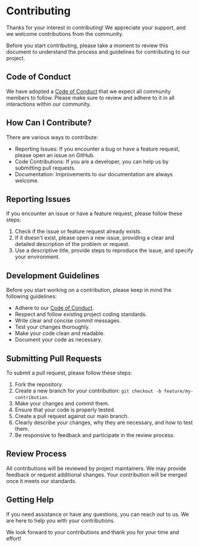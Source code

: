 # Contributing

Thanks for your interest in contributing! We appreciate your support, and we welcome contributions from the community.

Before you start contributing, please take a moment to review this document to understand the process and guidelines for contributing to our project.

## Code of Conduct

We have adopted a [Code of Conduct](./CODE-OF-CONDUCT.md) that we expect all community members to follow. Please make sure to review and adhere to it in all interactions within our community.

## How Can I Contribute?

There are various ways to contribute:

- Reporting Issues: If you encounter a bug or have a feature request, please open an issue on GitHub.
- Code Contributions: If you are a developer, you can help us by submitting pull requests.
- Documentation: Improvements to our documentation are always welcome.

## Reporting Issues

If you encounter an issue or have a feature request, please follow these steps:

1. Check if the issue or feature request already exists.
2. If it doesn't exist, please open a new issue, providing a clear and detailed description of the problem or request.
3. Use a descriptive title, provide steps to reproduce the issue, and specify your environment.

## Development Guidelines

Before you start working on a contribution, please keep in mind the following guidelines:

- Adhere to our [Code of Conduct](./CODE-OF-CONDUCT.md).
- Respect and follow existing project coding standards.
- Write clear and concise commit messages.
- Test your changes thoroughly.
- Make your code clean and readable.
- Document your code as necessary.

## Submitting Pull Requests

To submit a pull request, please follow these steps:

1. Fork the repository.
2. Create a new branch for your contribution: `git checkout -b feature/my-contribution`.
3. Make your changes and commit them.
4. Ensure that your code is properly tested.
5. Create a pull request against our main branch.
6. Clearly describe your changes, why they are necessary, and how to test them.
7. Be responsive to feedback and participate in the review process.

## Review Process

All contributions will be reviewed by project maintainers. We may provide feedback or request additional changes. Your contribution will be merged once it meets our standards.

## Getting Help

If you need assistance or have any questions, you can reach out to us. We are here to help you with your contributions.

We look forward to your contributions and thank you for your time and effort!
